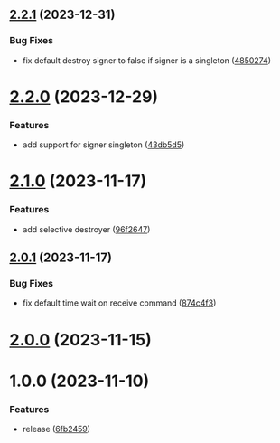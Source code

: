 ## [2.2.1](https://github.com/fgiova/mini-sqs-client/compare/2.2.0...2.2.1) (2023-12-31)


### Bug Fixes

* fix default destroy signer to false if signer is a singleton ([4850274](https://github.com/fgiova/mini-sqs-client/commit/4850274bf57a2c8f59e10354642253b540214e4c))

# [2.2.0](https://github.com/fgiova/mini-sqs-client/compare/2.1.0...2.2.0) (2023-12-29)


### Features

* add support for signer singleton ([43db5d5](https://github.com/fgiova/mini-sqs-client/commit/43db5d5669a7e2f87f9633799740cee1f389d7cd))

# [2.1.0](https://github.com/fgiova/mini-sqs-client/compare/2.0.1...2.1.0) (2023-11-17)


### Features

* add selective destroyer ([96f2647](https://github.com/fgiova/mini-sqs-client/commit/96f264734267646d37df08efb076439539a8f3c9))

## [2.0.1](https://github.com/fgiova/mini-sqs-client/compare/2.0.0...2.0.1) (2023-11-17)


### Bug Fixes

* fix default time wait on receive command ([874c4f3](https://github.com/fgiova/mini-sqs-client/commit/874c4f3d6aea09a190b926081db7ab1e3a67cd73))

# [2.0.0](https://github.com/fgiova/mini-sqs-client/compare/1.0.0...2.0.0) (2023-11-15)

# 1.0.0 (2023-11-10)


### Features

* release ([6fb2459](https://github.com/fgiova/mini-sqs-client/commit/6fb245922df772f4fbc0e1d818190f4f8dc6eabc))
